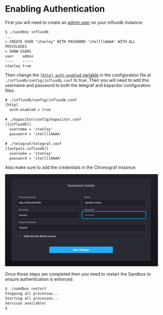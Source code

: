 # Enabling Authentication

First you will need to create an [admin user](https://docs.influxdata.com/influxdb/v1.4/query_language/authentication_and_authorization/#authorization) on your influxdb instance:

```
$ ./sandbox influxdb
...
> CREATE USER "stanley" WITH PASSWORD 'stellllAAAA' WITH ALL PRIVILEGES
> SHOW USERS
user    admin
----    -----
stanley true
```

Then change the [`[http] auth-enabled` variable](https://docs.influxdata.com/influxdb/v1.4/query_language/authentication_and_authorization/#set-up-authentication) in the configuration file at `./influxdb/config/influxdb.conf` to true. Then you will need to add this username and password to both the telegraf and kapacitor configuration files:

```
# ./influxdb/config/influxdb.conf
[http]
  auth-enabled = true

# ./kapacitor/config/kapacitor.conf
[[influxdb]]
  username = 'stanley'
  password = 'stellllAAAA'

# ./telegraf/telegraf.conf
[[outputs.influxdb]]
  username = 'stanley'
  password = 'stellllAAAA'
```

Also make sure to add the credentials in the Chronograf instance:

![add creds to chronograf](../images/add-password-chronograf.png)

Once those steps are completed then you need to restart the Sandbox to ensure authentication is enforced:

```
$ ./sandbox restart
Stopping all processes...
Starting all processes...
Services available!
$
```
